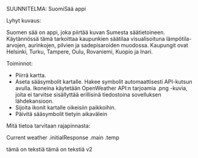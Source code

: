 SUUNNITELMA: SuomiSää appi

Lyhyt kuvaus:

Suomen sää on appi, joka piirtää kuvan Sumesta säätietoineen. Käytännössä tämä tarkoittaa kaupunkien säätilaa visualisoituna lämpötila-arvojen, aurinkojen, pilvien ja sadepisaroiden muodossa. Kaupungit ovat Helsinki, Turku, Tampere, Oulu, Rovaniemi, Kuopio ja Inari.

Toiminnot:

* Piirrä kartta.
* Aseta sääsymbolit kartalle. Hakee symbolit automaattisesti API-kutsun avulla. Ikoneina käytetään OpenWeather API:n tarjoamia .png -kuvia, joita ei tarvitse sisällyttää erillisinä tiedostoina sovelluksen lähdekansioon.
* Sijoita ikonit kartalle oikeisiin paikkoihin.
* Päivitä sääsymbolit tietyin aikavälein

Mitä tietoa tarvitaan rajapinnasta:

  Current weather
  .initialResponse
  .main
    .temp

tämä on tekstiä
tämä on tekstiä v2